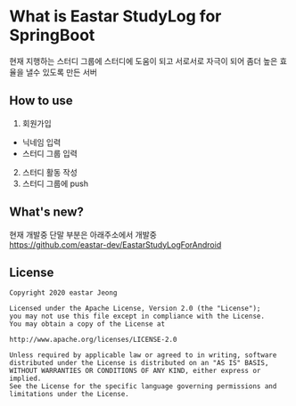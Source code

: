 # What is Eastar StudyLog for SpringBoot
현재 지행하는 스터디 그룹에 스터디에 도움이 되고 서로서로 자극이 되어 좀더 높은 효율을 낼수 있도록 만든 서버

## How to use
1. 회원가입
+ 닉네임 입력
+ 스터디 그룹 입력
2. 스터디 활동 작성
3. 스터디 그룹에 push

## What's new?
현재 개발중 단말 부분은 아래주소에서 개발중   
https://github.com/eastar-dev/EastarStudyLogForAndroid

## License 
 ```code
Copyright 2020 eastar Jeong

Licensed under the Apache License, Version 2.0 (the "License");
you may not use this file except in compliance with the License.
You may obtain a copy of the License at

http://www.apache.org/licenses/LICENSE-2.0

Unless required by applicable law or agreed to in writing, software
distributed under the License is distributed on an "AS IS" BASIS,
WITHOUT WARRANTIES OR CONDITIONS OF ANY KIND, either express or implied.
See the License for the specific language governing permissions and
limitations under the License.
```
